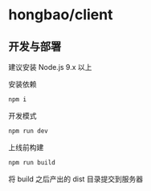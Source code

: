 # hongbao/client

## 开发与部署

建议安装 Node.js 9.x 以上

安装依赖

```bash
npm i
```

开发模式

```bash
npm run dev
```

上线前构建

```bash
npm run build
```

将 build 之后产出的 dist 目录提交到服务器
